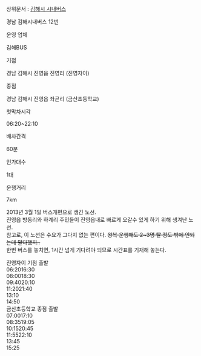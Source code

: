 상위문서 : [김해시 시내버스](%EA%B9%80%ED%95%B4%EC%8B%9C%20%EC%8B%9C%EB%82%B4%EB%B2%84%EC%8A%A4.md)

경남 김해시내버스 12번

운영 업체

김해BUS

기점

경남 김해시 진영읍 진영리 (진영자이)

종점

경남 김해시 진영읍 좌곤리 (금산초등학교)

첫막차시각

06:20~22:10

배차간격

60분

인가대수

1대

운행거리

7km

  
2013년 3월 1일 버스개편으로 생긴 노선.  
진영읍 방동리와 하계리 주민들이 진영읍내로 빠르게 오갈수 있게 하기 위해 생겨난 노선.  
참고로, 이 노선은 수요가 그다지 없는 편이다. <del>왕복 운행해도 2~3명 탈 정도 밖에 안되는데 말다했지..</del>  
한번 버스를 놓치면, 1시간 넘게 기다려야 되므로 시간표를 기재해 놓는다.

진영자이 기점 출발  
06:2016:30  
08:0018:30  
09:4020:10  
11:2021:40  
13:10  
14:50  
금산초등학교 종점 출발  
07:0017:10  
08:3519:05  
10:1520:45  
11:5522:10  
13:45  
15:25

